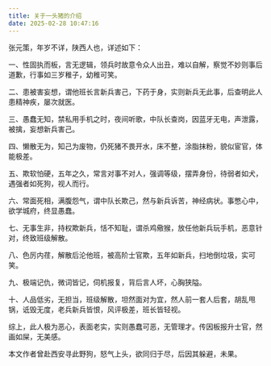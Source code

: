 ```yaml
---
title: 关于一头猪的介绍
date: 2025-02-28 10:47:16
---
```


张元策，年岁不详，陕西人也，详述如下：

一、性固执而板，言无逻辑，领兵时故意令众人出丑，难以自解，察觉不妙则事后道歉，行事如三岁稚子，幼稚可笑。

二、患被害妄想，谓他班长言新兵害己，下药于身，实则新兵无此事，后查明此人患精神疾，屡次就医。

三、愚蠢无知，禁私用手机之时，夜间听歌，中队长查岗，因蓝牙无电，声泄露，被擒，妄想新兵害己。

四、懒散无为，知己为废物，仍死猪不畏开水，床不整，涂脂抹粉，貌似宦官，体能极差。

五、欺软怕硬，五年之久，常言对事不对人，强调等级，摆弄身份，待弱者如犬，遇强者如死狗，视人而行。

六、常面死相，满腹怨气，谓中队长欺己，然与新兵诉苦，神经病状。事憋心中，欲学城府，终显愚蠢。

七、无事生非，持权欺新兵，恬不知耻，谓杀鸡儆猴，放任他新兵玩手机，恶意针对，终致班级解散。

八、色厉内荏，解散后沦他班，被高阶士官欺，五年如新兵，扫地倒垃圾，实可笑。

九、极端记仇，微词皆记，伺机报复，背后言人坏，心胸狭隘。

十、人品低劣，无担当，班级解散，坦然面对为宜，然人前一套人后套，胡乱甩锅，诋毁无度，老兵新兵皆恨，风评极差，班长皆轻视。

综上，此人极为恶心，表面老实，实则愚蠢可恶，无管理才。传因板报升士官，然画如屎，无美感。

本文作者曾赴西安寻此野狗，怒气上头，欲同归于尽，后因其躲避，未果。
